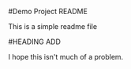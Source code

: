 #Demo Project README

This is a simple readme file

#HEADING ADD

I hope this isn't much of a problem.
